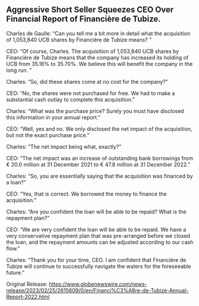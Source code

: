 ## Aggressive Short Seller Squeezes CEO Over Financial Report of Financière de Tubize.

Charles de Gaulle: “Can you tell me a bit more in detail what the acquisition of 1,053,840 UCB shares by Financière de Tubize means? ” 

CEO: “Of course, Charles. The acquisition of 1,053,840 UCB shares by Financière de Tubize means that the company has increased its holding of UCB from 35.16% to 35.70%. We believe this will benefit the company in the long run. ” 

Charles: “So, did these shares come at no cost for the company?” 

CEO: “No, the shares were not purchased for free. We had to make a substantial cash outlay to complete this acquisition.” 

Charles: “What was the purchase price? Surely you must have disclosed this information in your annual report.”

CEO: “Well, yes and no. We only disclosed the net impact of the acquisition, but not the exact purchase price.” 

Charles: “The net impact being what, exactly?” 

CEO: “The net impact was an increase of outstanding bank borrowings from € 20.0 million at 31 December 2021 to € 47.8 million at 31 December 2022.” 

Charles: “So, you are essentially saying that the acquisition was financed by a loan?” 

CEO: “Yes, that is correct. We borrowed the money to finance the acquisition.” 

Charles: “Are you confident the loan will be able to be repaid? What is the repayment plan?”

CEO: “We are very confident the loan will be able to be repaid. We have a very conservative repayment plan that was pre-arranged before we closed the loan, and the repayment amounts can be adjusted according to our cash flow.” 

Charles: “Thank you for your time, CEO. I am confident that Financière de Tubize will continue to successfully navigate the waters for the foreseeable future.” 




Original Release: https://www.globenewswire.com/news-release/2023/02/25/2615609/0/en/Financi%C3%A8re-de-Tubize-Annual-Report-2022.html